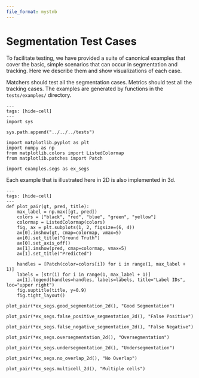 ```yaml
---
file_format: mystnb
---
```

# Segmentation Test Cases


To facilitate testing, we have provided a suite of canonical
examples that cover the basic, simple scenarios that can occur in segmentation
and tracking. Here we describe them and show visualizations of each case.

Matchers should test all the segmentation cases. Metrics should test all the
tracking cases. The examples are generated by functions in the
`tests/examples/` directory.

```{code-cell} ipython3
---
tags: [hide-cell]
---
import sys

sys.path.append("../../../tests")
```

```{code-cell} ipython3
import matplotlib.pyplot as plt
import numpy as np
from matplotlib.colors import ListedColormap
from matplotlib.patches import Patch

import examples.segs as ex_segs
```


Each example that is illustrated here in 2D is also implemented in 3d.


```{code-cell} ipython3
---
tags: [hide-cell]
---
def plot_pair(gt, pred, title):
    max_label = np.max([gt, pred])
    colors = ["black", "red", "blue", "green", "yellow"]
    colormap = ListedColormap(colors)
    fig, ax = plt.subplots(1, 2, figsize=(6, 4))
    ax[0].imshow(gt, cmap=colormap, vmax=5)
    ax[0].set_title("Ground Truth")
    ax[0].set_axis_off()
    ax[1].imshow(pred, cmap=colormap, vmax=5)
    ax[1].set_title("Predicted")

    handles = [Patch(color=colors[i]) for i in range(1, max_label + 1)]
    labels = [str(i) for i in range(1, max_label + 1)]
    ax[1].legend(handles=handles, labels=labels, title="Label IDs", loc="upper right")
    fig.suptitle(title, y=0.9)
    fig.tight_layout()
```

```{code-cell} ipython3
plot_pair(*ex_segs.good_segmentation_2d(), "Good Segmentation")
```

```{code-cell} ipython3
plot_pair(*ex_segs.false_positive_segmentation_2d(), "False Positive")
```

```{code-cell} ipython3
plot_pair(*ex_segs.false_negative_segmentation_2d(), "False Negative")
```

```{code-cell} ipython3
plot_pair(*ex_segs.oversegmentation_2d(), "Oversegmentation")
```

```{code-cell} ipython3
plot_pair(*ex_segs.undersegmentation_2d(), "Undersegmentation")
```

```{code-cell} ipython3
plot_pair(*ex_segs.no_overlap_2d(), "No Overlap")
```

```{code-cell} ipython3
plot_pair(*ex_segs.multicell_2d(), "Multiple cells")
```
